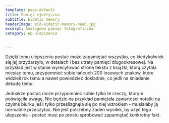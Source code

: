 ```yaml
---
template: page-default
title: Pamięć ejdetyczna
subtitle: Eidetic memory
headerImage: mid-eidetic-memory-head.jpg
excerpt: Analogowa pamięć fotograficzna
category: ep-ulepszenia


---
```

Dzięki temu ulepszeniu postać może zapamiętać wszystko, co kiedykolwiek się jej przydarzyło, w detalach i bez utraty pamięci długookresowej. Na przykład jest w stanie wyrecytować stronę tekstu z książki, którą czytała miesiąc temu, przypomnieć sobie łańcuch 200 losowych znaków, które widzieli rok temu a nawet powiedzieć dokładnie, co jedli na śniadanie dekadę temu.

Jednakże postać może przypomnieć sobie tylko te rzeczy, którym poświęciła uwagę. Nie będzie na przykład pamiętała zawartości notatki na czyimś biurku jeśli tylko prześlizgnęła się po niej wzrokiem - musiałaby ją normalnie przeczytać. Nie jest potrzebny żaden wysiłek, by użyć tego ulepszenia - postać musi po prostu spróbować zapamiętać konkretny fakt.
